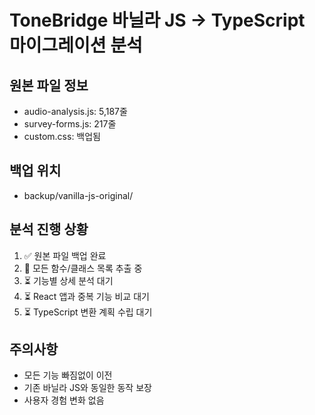 # ToneBridge 바닐라 JS → TypeScript 마이그레이션 분석

## 원본 파일 정보
- audio-analysis.js: 5,187줄
- survey-forms.js: 217줄 
- custom.css: 백업됨

## 백업 위치
- backup/vanilla-js-original/ 

## 분석 진행 상황
1. ✅ 원본 파일 백업 완료
2. 🔄 모든 함수/클래스 목록 추출 중
3. ⏳ 기능별 상세 분석 대기
4. ⏳ React 앱과 중복 기능 비교 대기
5. ⏳ TypeScript 변환 계획 수립 대기

## 주의사항
- 모든 기능 빠짐없이 이전
- 기존 바닐라 JS와 동일한 동작 보장
- 사용자 경험 변화 없음